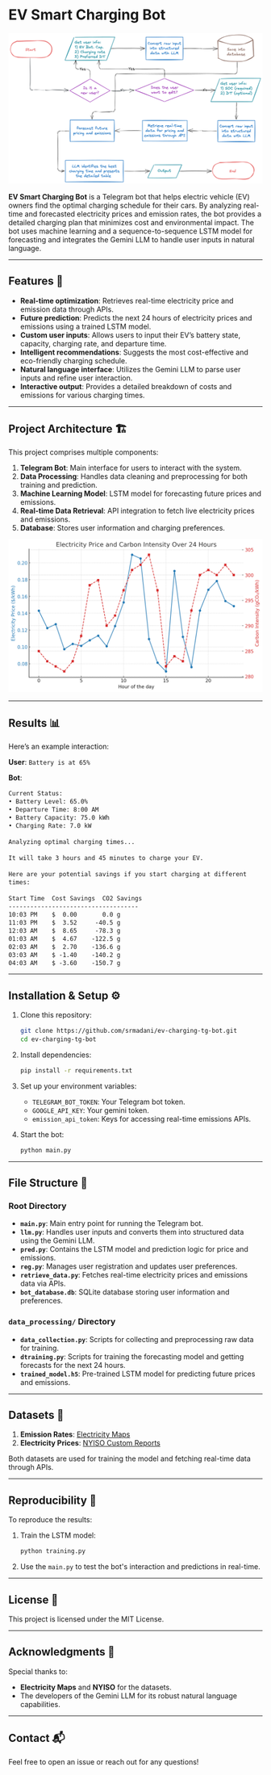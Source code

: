 # EV Smart Charging Bot

![Bot Diagram](images/bot_diagram.png)

**EV Smart Charging Bot** is a Telegram bot that helps electric vehicle (EV) owners find the optimal charging schedule for their cars. By analyzing real-time and forecasted electricity prices and emission rates, the bot provides a detailed charging plan that minimizes cost and environmental impact. The bot uses machine learning and a sequence-to-sequence LSTM model for forecasting and integrates the Gemini LLM to handle user inputs in natural language.

---

## Features 🚀

- **Real-time optimization**: Retrieves real-time electricity price and emission data through APIs.
- **Future prediction**: Predicts the next 24 hours of electricity prices and emissions using a trained LSTM model.
- **Custom user inputs**: Allows users to input their EV’s battery state, capacity, charging rate, and departure time.
- **Intelligent recommendations**: Suggests the most cost-effective and eco-friendly charging schedule.
- **Natural language interface**: Utilizes the Gemini LLM to parse user inputs and refine user interaction.
- **Interactive output**: Provides a detailed breakdown of costs and emissions for various charging times.

---

## Project Architecture 🏗️

This project comprises multiple components:
1. **Telegram Bot**: Main interface for users to interact with the system.
2. **Data Processing**: Handles data cleaning and preprocessing for both training and prediction.
3. **Machine Learning Model**: LSTM model for forecasting future prices and emissions.
4. **Real-time Data Retrieval**: API integration to fetch live electricity prices and emissions.
5. **Database**: Stores user information and charging preferences.

![Forecast Example](images/forecasts.png)

---

## Results 📊

Here’s an example interaction:

**User**: `Battery is at 65%`

**Bot**: 
```
Current Status:
• Battery Level: 65.0%
• Departure Time: 8:00 AM
• Battery Capacity: 75.0 kWh
• Charging Rate: 7.0 kW

Analyzing optimal charging times...

It will take 3 hours and 45 minutes to charge your EV.

Here are your potential savings if you start charging at different times:

Start Time  Cost Savings  CO2 Savings
------------------------------------
10:03 PM    $  0.00       0.0 g
11:03 PM    $  3.52     -40.5 g
12:03 AM    $  8.65     -78.3 g
01:03 AM    $  4.67    -122.5 g
02:03 AM    $  2.70    -136.6 g
03:03 AM    $ -1.40    -140.2 g
04:03 AM    $ -3.60    -150.7 g
```

---

## Installation & Setup ⚙️

1. Clone this repository:
   ```bash
   git clone https://github.com/srmadani/ev-charging-tg-bot.git
   cd ev-charging-tg-bot
   ```

2. Install dependencies:
   ```bash
   pip install -r requirements.txt
   ```

3. Set up your environment variables:
   - `TELEGRAM_BOT_TOKEN`: Your Telegram bot token.
   - `GOOGLE_API_KEY`: Your gemini token.
   - `emission_api_token`: Keys for accessing real-time emissions APIs.

4. Start the bot:
   ```bash
   python main.py
   ```

---

## File Structure 📁

### Root Directory
- **`main.py`**: Main entry point for running the Telegram bot.
- **`llm.py`**: Handles user inputs and converts them into structured data using the Gemini LLM.
- **`pred.py`**: Contains the LSTM model and prediction logic for price and emissions.
- **`reg.py`**: Manages user registration and updates user preferences.
- **`retrieve_data.py`**: Fetches real-time electricity prices and emissions data via APIs.
- **`bot_database.db`**: SQLite database storing user information and preferences.

### `data_processing/` Directory
- **`data_collection.py`**: Scripts for collecting and preprocessing raw data for training.
- **`dtraining.py`**: Scripts for training the forecasting model and getting forecasts for the next 24 hours.
- **`trained_model.h5`**: Pre-trained LSTM model for predicting future prices and emissions.

---

## Datasets 📂

1. **Emission Rates**: [Electricity Maps](https://www.electricitymaps.com/)
2. **Electricity Prices**: [NYISO Custom Reports](https://www.nyiso.com/custom-reports)

Both datasets are used for training the model and fetching real-time data through APIs.

---

## Reproducibility 🔁

To reproduce the results:
1. Train the LSTM model:
   ```bash
   python training.py
   ```
2. Use the `main.py` to test the bot's interaction and predictions in real-time.

---

## License 📜

This project is licensed under the MIT License.

---

## Acknowledgments 🙌

Special thanks to:
- **Electricity Maps** and **NYISO** for the datasets.
- The developers of the Gemini LLM for its robust natural language capabilities.

---

## Contact 📬

Feel free to open an issue or reach out for any questions!
